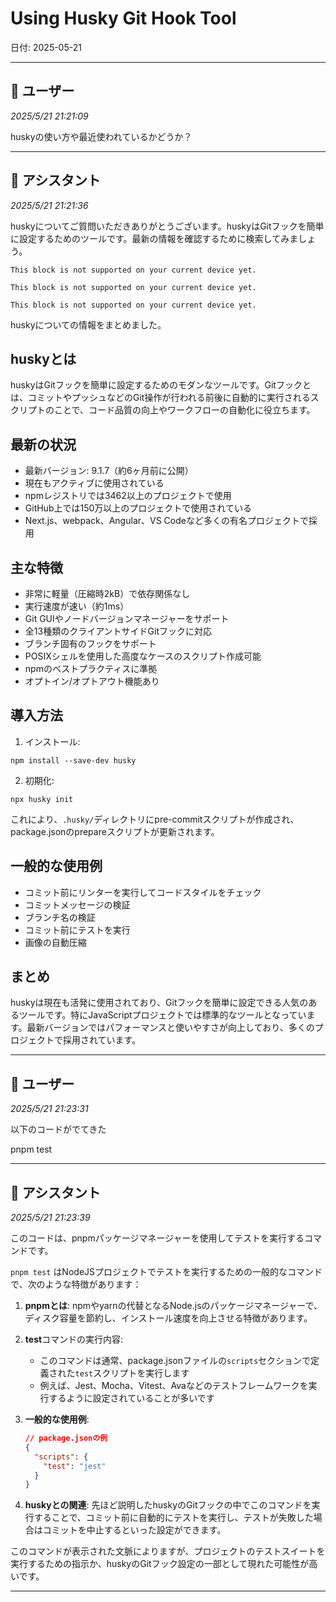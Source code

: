 # Using Husky Git Hook Tool

日付: 2025-05-21

---

## 👤 ユーザー
*2025/5/21 21:21:09*

huskyの使い方や最近使われているかどうか？

---

## 🤖 アシスタント
*2025/5/21 21:21:36*

huskyについてご質問いただきありがとうございます。huskyはGitフックを簡単に設定するためのツールです。最新の情報を確認するために検索してみましょう。
```
This block is not supported on your current device yet.
```


```
This block is not supported on your current device yet.
```


```
This block is not supported on your current device yet.
```



huskyについての情報をまとめました。

## huskyとは
huskyはGitフックを簡単に設定するためのモダンなツールです。Gitフックとは、コミットやプッシュなどのGit操作が行われる前後に自動的に実行されるスクリプトのことで、コード品質の向上やワークフローの自動化に役立ちます。

## 最新の状況
- 最新バージョン: 9.1.7（約6ヶ月前に公開）
- 現在もアクティブに使用されている
- npmレジストリでは3462以上のプロジェクトで使用
- GitHub上では150万以上のプロジェクトで使用されている
- Next.js、webpack、Angular、VS Codeなど多くの有名プロジェクトで採用

## 主な特徴
- 非常に軽量（圧縮時2kB）で依存関係なし
- 実行速度が速い（約1ms）
- Git GUIやノードバージョンマネージャーをサポート
- 全13種類のクライアントサイドGitフックに対応
- ブランチ固有のフックをサポート
- POSIXシェルを使用した高度なケースのスクリプト作成可能
- npmのベストプラクティスに準拠
- オプトイン/オプトアウト機能あり

## 導入方法
1. インストール:
```
npm install --save-dev husky
```

2. 初期化:
```
npx husky init
```

これにより、`.husky/`ディレクトリにpre-commitスクリプトが作成され、package.jsonのprepareスクリプトが更新されます。

## 一般的な使用例
- コミット前にリンターを実行してコードスタイルをチェック
- コミットメッセージの検証
- ブランチ名の検証
- コミット前にテストを実行
- 画像の自動圧縮

## まとめ
huskyは現在も活発に使用されており、Gitフックを簡単に設定できる人気のあるツールです。特にJavaScriptプロジェクトでは標準的なツールとなっています。最新バージョンではパフォーマンスと使いやすさが向上しており、多くのプロジェクトで採用されています。

---

## 👤 ユーザー
*2025/5/21 21:23:31*

以下のコードがでてきた

pnpm test

---

## 🤖 アシスタント
*2025/5/21 21:23:39*

このコードは、pnpmパッケージマネージャーを使用してテストを実行するコマンドです。

`pnpm test` はNodeJSプロジェクトでテストを実行するための一般的なコマンドで、次のような特徴があります：

1. **pnpmとは**: npmやyarnの代替となるNode.jsのパッケージマネージャーで、ディスク容量を節約し、インストール速度を向上させる特徴があります。

2. **test**コマンドの実行内容:
   - このコマンドは通常、package.jsonファイルの`scripts`セクションで定義された`test`スクリプトを実行します
   - 例えば、Jest、Mocha、Vitest、Avaなどのテストフレームワークを実行するように設定されていることが多いです

3. **一般的な使用例**:
   ```json
   // package.jsonの例
   {
     "scripts": {
       "test": "jest"
     }
   }
   ```

4. **huskyとの関連**: 先ほど説明したhuskyのGitフックの中でこのコマンドを実行することで、コミット前に自動的にテストを実行し、テストが失敗した場合はコミットを中止するといった設定ができます。

このコマンドが表示された文脈によりますが、プロジェクトのテストスイートを実行するための指示か、huskyのGitフック設定の一部として現れた可能性が高いです。

---
